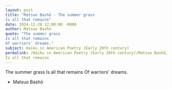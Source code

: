 ```yaml
---
layout: post
title: "Matsuo Bashō - The summer grass 
Is all that remains"
date: 2024-12-28 12:00:00 -0000
author: Matsuo Bashō
quote: "The summer grass 
Is all that remains 
Of warriors' dreams."
subject: Haiku in American Poetry (Early 20th century)
permalink: /Haiku in American Poetry (Early 20th century)/Matsuo Bashō/Matsuo Bashō - The summer grass 
Is all that remains
---
```


The summer grass 
Is all that remains 
Of warriors' dreams.

- Matsuo Bashō
